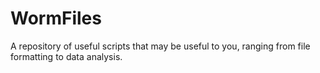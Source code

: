 WormFiles
=========

A repository of useful scripts that may be useful to you, ranging from file formatting to data analysis. 
